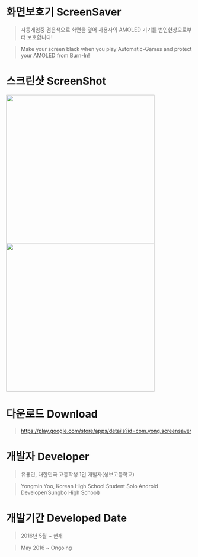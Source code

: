 ﻿# 화면보호기 ScreenSaver

> 자동게임중 검은색으로 화면을 덮어 사용자의 AMOLED 기기를 번인현상으로부터 보호합니다!

> Make your screen black when you play Automatic-Games and protect your AMOLED from Burn-In!

# 스크린샷 ScreenShot

<div>
   <img width="400" src="/images/saver_1.png"/>
   <img width="400" src="/images/saver_2.png"/>
<div>

# 다운로드 Download
> https://play.google.com/store/apps/details?id=com.yong.screensaver



# 개발자 Developer

> 유용민, 대한민국 고등학생 1인 개발자(성보고등학교)

> Yongmin Yoo, Korean High School Student Solo Android Developer(Sungbo High School)

# 개발기간 Developed Date

> 2016년 5월 ~ 현재

> May 2016 ~ Ongoing

